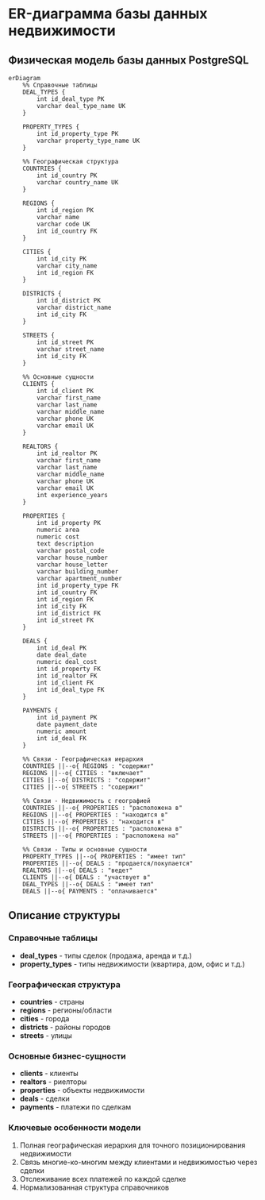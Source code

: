 # ER-диаграмма базы данных недвижимости

## Физическая модель базы данных PostgreSQL

```mermaid
erDiagram
    %% Справочные таблицы
    DEAL_TYPES {
        int id_deal_type PK
        varchar deal_type_name UK
    }
    
    PROPERTY_TYPES {
        int id_property_type PK
        varchar property_type_name UK
    }
    
    %% Географическая структура
    COUNTRIES {
        int id_country PK
        varchar country_name UK
    }
    
    REGIONS {
        int id_region PK
        varchar name
        varchar code UK
        int id_country FK
    }
    
    CITIES {
        int id_city PK
        varchar city_name
        int id_region FK
    }
    
    DISTRICTS {
        int id_district PK
        varchar district_name
        int id_city FK
    }
    
    STREETS {
        int id_street PK
        varchar street_name
        int id_city FK
    }
    
    %% Основные сущности
    CLIENTS {
        int id_client PK
        varchar first_name
        varchar last_name
        varchar middle_name
        varchar phone UK
        varchar email UK
    }
    
    REALTORS {
        int id_realtor PK
        varchar first_name
        varchar last_name
        varchar middle_name
        varchar phone UK
        varchar email UK
        int experience_years
    }
    
    PROPERTIES {
        int id_property PK
        numeric area
        numeric cost
        text description
        varchar postal_code
        varchar house_number
        varchar house_letter
        varchar building_number
        varchar apartment_number
        int id_property_type FK
        int id_country FK
        int id_region FK
        int id_city FK
        int id_district FK
        int id_street FK
    }
    
    DEALS {
        int id_deal PK
        date deal_date
        numeric deal_cost
        int id_property FK
        int id_realtor FK
        int id_client FK
        int id_deal_type FK
    }
    
    PAYMENTS {
        int id_payment PK
        date payment_date
        numeric amount
        int id_deal FK
    }
    
    %% Связи - Географическая иерархия
    COUNTRIES ||--o{ REGIONS : "содержит"
    REGIONS ||--o{ CITIES : "включает"
    CITIES ||--o{ DISTRICTS : "содержит"
    CITIES ||--o{ STREETS : "содержит"
    
    %% Связи - Недвижимость с географией
    COUNTRIES ||--o{ PROPERTIES : "расположена в"
    REGIONS ||--o{ PROPERTIES : "находится в"
    CITIES ||--o{ PROPERTIES : "находится в"
    DISTRICTS ||--o{ PROPERTIES : "расположена в"
    STREETS ||--o{ PROPERTIES : "расположена на"
    
    %% Связи - Типы и основные сущности
    PROPERTY_TYPES ||--o{ PROPERTIES : "имеет тип"
    PROPERTIES ||--o{ DEALS : "продается/покупается"
    REALTORS ||--o{ DEALS : "ведет"
    CLIENTS ||--o{ DEALS : "участвует в"
    DEAL_TYPES ||--o{ DEALS : "имеет тип"
    DEALS ||--o{ PAYMENTS : "оплачивается"
```

## Описание структуры

### Справочные таблицы
- **deal_types** - типы сделок (продажа, аренда и т.д.)
- **property_types** - типы недвижимости (квартира, дом, офис и т.д.)

### Географическая структура
- **countries** - страны
- **regions** - регионы/области
- **cities** - города
- **districts** - районы городов
- **streets** - улицы

### Основные бизнес-сущности
- **clients** - клиенты
- **realtors** - риелторы
- **properties** - объекты недвижимости
- **deals** - сделки
- **payments** - платежи по сделкам

### Ключевые особенности модели
1. Полная географическая иерархия для точного позиционирования недвижимости
2. Связь многие-ко-многим между клиентами и недвижимостью через сделки
3. Отслеживание всех платежей по каждой сделке
4. Нормализованная структура справочников 
